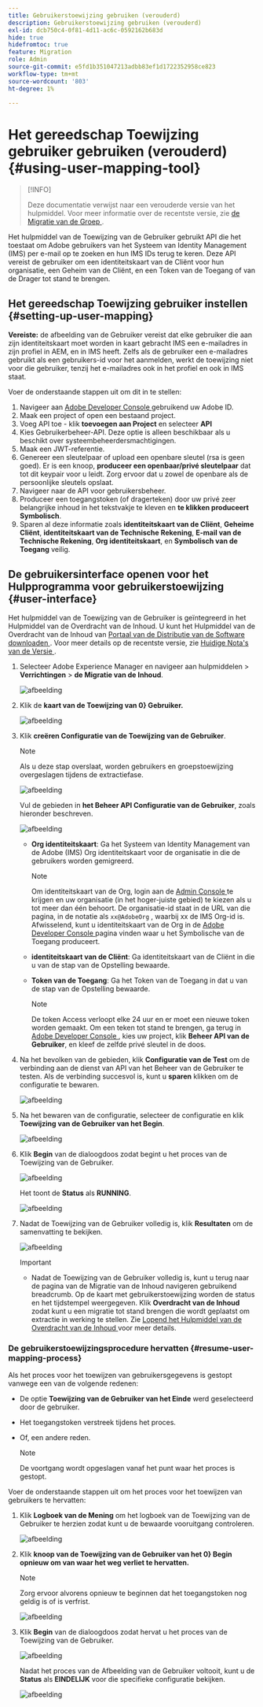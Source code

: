 ```yaml
---
title: Gebruikerstoewijzing gebruiken (verouderd)
description: Gebruikerstoewijzing gebruiken (verouderd)
exl-id: dcb750c4-0f81-4d11-ac6c-0592162b683d
hide: true
hidefromtoc: true
feature: Migration
role: Admin
source-git-commit: e5fd1b351047213adbb83ef1d1722352958ce823
workflow-type: tm+mt
source-wordcount: '803'
ht-degree: 1%

---
```



# Het gereedschap Toewijzing gebruiker gebruiken (verouderd) {#using-user-mapping-tool}

>[!INFO]
>
>Deze documentatie verwijst naar een verouderde versie van het hulpmiddel. Voor meer informatie over de recentste versie, zie [ de Migratie van de Groep ](/help/journey-migration/content-transfer-tool/using-content-transfer-tool/group-migration.md).

Het hulpmiddel van de Toewijzing van de Gebruiker gebruikt API die het toestaat om Adobe gebruikers van het Systeem van Identity Management (IMS) per e-mail op te zoeken en hun IMS IDs terug te keren. Deze API vereist de gebruiker om een identiteitskaart van de Cliënt voor hun organisatie, een Geheim van de Cliënt, en een Token van de Toegang of van de Drager tot stand te brengen.

## Het gereedschap Toewijzing gebruiker instellen {#setting-up-user-mapping}

**Vereiste:** de afbeelding van de Gebruiker vereist dat elke gebruiker die aan zijn identiteitskaart moet worden in kaart gebracht IMS een e-mailadres in zijn profiel in AEM, en in IMS heeft. Zelfs als de gebruiker een e-mailadres gebruikt als een gebruikers-id voor het aanmelden, werkt de toewijzing niet voor die gebruiker, tenzij het e-mailadres ook in het profiel en ook in IMS staat.

Voer de onderstaande stappen uit om dit in te stellen:

1. Navigeer aan [ Adobe Developer Console ](https://developer.adobe.com/console/) gebruikend uw Adobe ID.
1. Maak een project of open een bestaand project.
1. Voeg API toe - klik **toevoegen aan Project** en selecteer **API**
1. Kies Gebruikerbeheer-API. Deze optie is alleen beschikbaar als u beschikt over systeembeheerdersmachtigingen.
1. Maak een JWT-referentie.
1. Genereer een sleutelpaar of upload een openbare sleutel (rsa is geen goed). Er is een knoop, **produceer een openbaar/privé sleutelpaar** dat tot dit keypair voor u leidt. Zorg ervoor dat u zowel de openbare als de persoonlijke sleutels opslaat.
1. Navigeer naar de API voor gebruikersbeheer.
1. Produceer een toegangstoken (of dragerteken) door uw privé zeer belangrijke inhoud in het tekstvakje te kleven en **te klikken produceert Symbolisch**.
1. Sparen al deze informatie zoals **identiteitskaart van de Cliënt**, **Geheime Cliënt**, **identiteitskaart van de Technische Rekening**, **E-mail van de Technische Rekening**, **Org identiteitskaart**, en **Symbolisch van de Toegang** veilig.

## De gebruikersinterface openen voor het Hulpprogramma voor gebruikerstoewijzing {#user-interface}

Het hulpmiddel van de Toewijzing van de Gebruiker is geïntegreerd in het Hulpmiddel van de Overdracht van de Inhoud. U kunt het Hulpmiddel van de Overdracht van de Inhoud van [ Portaal van de Distributie van de Software downloaden ](https://experience.adobe.com/#/downloads/content/software-distribution/en/aemcloud.html). Voor meer details op de recentste versie, zie [ Huidige Nota&#39;s van de Versie ](/help/release-notes/release-notes-cloud/release-notes-current.md).

1. Selecteer Adobe Experience Manager en navigeer aan hulpmiddelen > **Verrichtingen** > **de Migratie van de Inhoud**.

   ![afbeelding](/help/journey-migration/content-transfer-tool/assets-user-mapping/user-mapping-access1.png)

1. Klik de **kaart van de Toewijzing van 0&rbrace; Gebruiker.**

   ![afbeelding](/help/journey-migration/content-transfer-tool/assets-user-mapping/user-mapping-access2.png)

1. Klik **creëren Configuratie van de Toewijzing van de Gebruiker**.

   >[!NOTE]
   >Als u deze stap overslaat, worden gebruikers en groepstoewijzing overgeslagen tijdens de extractiefase.

   ![afbeelding](/help/journey-migration/content-transfer-tool/assets-user-mapping/user-mapping-access5.png)

   Vul de gebieden in **het Beheer API Configuratie van de Gebruiker**, zoals hieronder beschreven.

   ![afbeelding](/help/journey-migration/content-transfer-tool/assets-user-mapping/user-mapping-access3.png)


   * **Org identiteitskaart**: Ga het Systeem van Identity Management van de Adobe (IMS) Org identiteitskaart voor de organisatie in die de gebruikers worden gemigreerd.

     >[!NOTE]
     >Om identiteitskaart van de Org, login aan de [ Admin Console ](https://adminconsole.adobe.com/) te krijgen en uw organisatie (in het hoger-juiste gebied) te kiezen als u tot meer dan één behoort. De organisatie-id staat in de URL van die pagina, in de notatie als `xx@AdobeOrg` , waarbij xx de IMS Org-id is. Afwisselend, kunt u identiteitskaart van de Org in de [ Adobe Developer Console ](https://developer.adobe.com/console/) pagina vinden waar u het Symbolische van de Toegang produceert.

   * **identiteitskaart van de Cliënt**: Ga identiteitskaart van de Cliënt in die u van de stap van de Opstelling bewaarde.

   * **Token van de Toegang**: Ga het Token van de Toegang in dat u van de stap van de Opstelling bewaarde.

     >[!NOTE]
     >De token Access verloopt elke 24 uur en er moet een nieuwe token worden gemaakt. Om een teken tot stand te brengen, ga terug in [ Adobe Developer Console ](https://developer.adobe.com/console/), kies uw project, klik **Beheer API van de Gebruiker**, en kleef de zelfde privé sleutel in de doos.

1. Na het bevolken van de gebieden, klik **Configuratie van de Test** om de verbinding aan de dienst van API van het Beheer van de Gebruiker te testen. Als de verbinding succesvol is, kunt u **sparen** klikken om de configuratie te bewaren.

   ![afbeelding](/help/journey-migration/content-transfer-tool/assets-user-mapping/user-mapping-access4.png)

1. Na het bewaren van de configuratie, selecteer de configuratie en klik **Toewijzing van de Gebruiker van het Begin**.

   ![afbeelding](/help/journey-migration/content-transfer-tool/assets-user-mapping/user-mapping-landing4.png)

1. Klik **Begin** van de dialoogdoos zodat begint u het proces van de Toewijzing van de Gebruiker.

   ![afbeelding](/help/journey-migration/content-transfer-tool/assets-user-mapping/resume-user-mapping3.png)

   Het toont de **Status** als **RUNNING**.

   ![afbeelding](/help/journey-migration/content-transfer-tool/assets-user-mapping/user-mapping-start1.png)


1. Nadat de Toewijzing van de Gebruiker volledig is, klik **Resultaten** om de samenvatting te bekijken.

   ![afbeelding](/help/journey-migration/content-transfer-tool/assets-user-mapping/user-mapping-landing5.png)

   >[!IMPORTANT]
   >
   >* Nadat de Toewijzing van de Gebruiker volledig is, kunt u terug naar de pagina van de Migratie van de Inhoud navigeren gebruikend breadcrumb. Op de kaart met gebruikerstoewijzing worden de status en het tijdstempel weergegeven. Klik **Overdracht van de Inhoud** zodat kunt u een migratie tot stand brengen die wordt geplaatst om extractie in werking te stellen. Zie [ Lopend het Hulpmiddel van de Overdracht van de Inhoud ](https://experienceleague.adobe.com/docs/experience-manager-cloud-service/content/migration-journey/cloud-migration/content-transfer-tool/getting-started-content-transfer-tool.html?lang=nl-NL#running-tool) voor meer details.

### De gebruikerstoewijzingsprocedure hervatten {#resume-user-mapping-process}

Als het proces voor het toewijzen van gebruikersgegevens is gestopt vanwege een van de volgende redenen:

* De optie **Toewijzing van de Gebruiker van het Einde** werd geselecteerd door de gebruiker.
* Het toegangstoken verstreek tijdens het proces.
* Of, een andere reden.

  >[!NOTE]
  >De voortgang wordt opgeslagen vanaf het punt waar het proces is gestopt.

Voer de onderstaande stappen uit om het proces voor het toewijzen van gebruikers te hervatten:

1. Klik **Logboek van de Mening** om het logboek van de Toewijzing van de Gebruiker te herzien zodat kunt u de bewaarde vooruitgang controleren.

   ![afbeelding](/help/journey-migration/content-transfer-tool/assets-user-mapping/resume-user-mapping1.png)

1. Klik **knoop van de Toewijzing van de Gebruiker van het 0&rbrace; Begin opnieuw om van waar het weg verliet te hervatten.**

   >[!NOTE]
   >Zorg ervoor alvorens opnieuw te beginnen dat het toegangstoken nog geldig is of is verfrist.

   ![afbeelding](/help/journey-migration/content-transfer-tool/assets-user-mapping/resume-user-mapping2.png)

1. Klik **Begin** van de dialoogdoos zodat hervat u het proces van de Toewijzing van de Gebruiker.

   ![afbeelding](/help/journey-migration/content-transfer-tool/assets-user-mapping/resume-user-mapping3.png)

   Nadat het proces van de Afbeelding van de Gebruiker voltooit, kunt u de **Status** als **EINDELIJK** voor die specifieke configuratie bekijken.

   ![afbeelding](/help/journey-migration/content-transfer-tool/assets-user-mapping/resume-user-mapping4.png)

